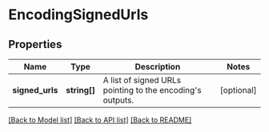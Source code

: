 # EncodingSignedUrls

## Properties
Name | Type | Description | Notes
------------ | ------------- | ------------- | -------------
**signed_urls** | **string[]** | A list of signed URLs pointing to the encoding&#39;s outputs. | [optional] 

[[Back to Model list]](../README.md#documentation-for-models) [[Back to API list]](../README.md#documentation-for-api-endpoints) [[Back to README]](../README.md)


